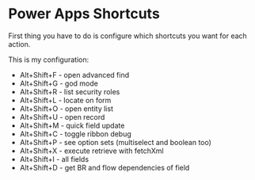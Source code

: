 # Power Apps Shortcuts

First thing you have to do is configure which shortcuts you want for each action.

This is my configuration:

- Alt+Shift+F - open advanced find
- Alt+Shift+G - god mode
- Alt+Shift+R - list security roles
- Alt+Shift+L - locate on form
- Alt+Shift+O - open entity list
- Alt+Shift+U - open record
- Alt+Shift+M - quick field update
- Alt+Shift+C - toggle ribbon debug
- Alt+Shift+P - see option sets (multiselect and boolean too)
- Alt+Shift+X - execute retrieve with fetchXml
- Alt+Shift+I - all fields
- Alt+Shift+D - get BR and flow dependencies of field
